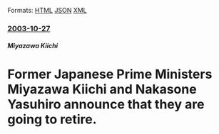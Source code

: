 
Formats: [HTML](/news/2003/10/27/former-japanese-prime-ministers-miyazawa-kiichi-and-nakasone-yasuhiro-announce-that-they-are-going-to-retire.html)  [JSON](/news/2003/10/27/former-japanese-prime-ministers-miyazawa-kiichi-and-nakasone-yasuhiro-announce-that-they-are-going-to-retire.json)  [XML](/news/2003/10/27/former-japanese-prime-ministers-miyazawa-kiichi-and-nakasone-yasuhiro-announce-that-they-are-going-to-retire.xml)  

### [2003-10-27](/news/2003/10/27/index.md)

##### Miyazawa Kiichi
#  Former Japanese Prime Ministers Miyazawa Kiichi and Nakasone Yasuhiro announce that they are going to retire.




